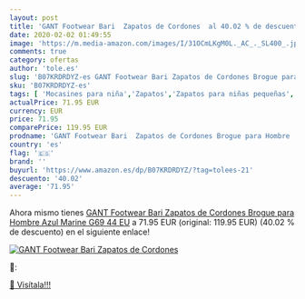 ```yaml
---
layout: post
title: 'GANT Footwear Bari  Zapatos de Cordones  al 40.02 % de descuento'
date: 2020-02-02 01:49:55
image: 'https://m.media-amazon.com/images/I/31OCmLKgM0L._AC_._SL400_.jpg'
comments: true
category: ofertas
author: 'tole.es'
slug: 'B07KRDRDYZ-es GANT Footwear Bari Zapatos de Cordones Brogue para Hombre...'
sku: 'B07KRDRDYZ-es'
tags: [ 'Mocasines para niña','Zapatos','Zapatos para niñas pequeñas','Zapatos y complementos','zapatos', ]
actualPrice: 71.95 EUR
currency: EUR
price: 71.95
comparePrice: 119.95 EUR
prodname: 'GANT Footwear Bari  Zapatos de Cordones Brogue para Hombre  Azul  Marine G69   44 EU'
country: 'es'
flag: '🇪🇸'
brand: ''
buyurl: 'https://www.amazon.es/dp/B07KRDRDYZ/?tag=tolees-21'
descuento: '40.02'
average: '71.95'
---
```


Ahora mismo tienes [GANT Footwear Bari  Zapatos de Cordones Brogue para Hombre  Azul  Marine G69   44 EU](https://www.amazon.es/dp/B07KRDRDYZ/?tag=tolees-21) a 71.95 EUR (original: 119.95 EUR) (40.02 %  de descuento) en el siguiente enlace!

[![GANT Footwear Bari  Zapatos de Cordones ](https://m.media-amazon.com/images/I/31OCmLKgM0L._AC_._SL400_.jpg)](https://www.amazon.es/dp/B07KRDRDYZ/?tag=tolees-21)

🔎:


[🛒 Visítala!!!](https://www.amazon.es/dp/B07KRDRDYZ/?tag=tolees-21)
